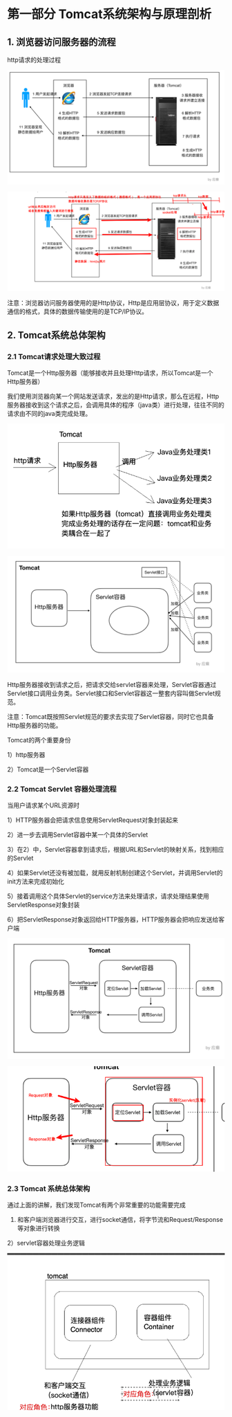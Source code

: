 

# 第一部分 Tomcat系统架构与原理剖析



## 1. 浏览器访问服务器的流程

http请求的处理过程

![1600953418464](./images/1600953418464.png)

![1600953459094](./images/1600953459094.png)

注意：浏览器访问服务器使用的是Http协议，Http是应用层协议，用于定义数据通信的格式，具体的数据传输使用的是TCP/IP协议。

## 2. Tomcat系统总体架构

### 2.1 Tomcat请求处理大致过程

Tomcat是一个Http服务器（能够接收并且处理Http请求，所以Tomcat是一个Http服务器）

我们使用浏览器向某一个网站发送请求，发出的是Http请求，那么在远程，Http服务器接收到这个请求之后，会调用具体的程序（java类）进行处理，往往不同的请求由不同的java类完成处理。

![1600954435488](./images/1600954435488.png)

![1600954453297](./images/1600954453297.png)

Http服务器接收到请求之后，把请求交给servlet容器来处理，Servlet容器通过Servlet接口调用业务类。Servlet接口和Servlet容器这一整套内容叫做Servlet规范。

注意：Tomcat既按照Servlet规范的要求去实现了Servlet容器，同时它也具备Http服务器的功能。

Tomcat的两个重要身份

1）http服务器

2）Tomcat是一个Servlet容器

### 2.2 Tomcat Servlet 容器处理流程

当用户请求某个URL资源时  

1）HTTP服务器会把请求信息使用ServletRequest对象封装起来

2）进一步去调用Servlet容器中某一个具体的Servlet

3）在2）中，Servlet容器拿到请求后，根据URL和Servlet的映射关系，找到相应的Servlet

4）如果Servlet还没有被加载，就用反射机制创建这个Servlet，并调用Servlet的init方法来完成初始化

5）接着调用这个具体Servlet的service方法来处理请求，请求处理结果使用ServletResponse对象封装

6）把ServletResponse对象返回给HTTP服务器，HTTP服务器会把响应发送给客户端

![1600955343144](./images/1600955343144.png)

![1600955349888](./images/1600955349888.png)

### 2.3 Tomcat 系统总体架构

通过上面的讲解，我们发现Tomcat有两个非常重要的功能需要完成

1) 和客户端浏览器进行交互，进行socket通信，将字节流和Request/Response等对象进行转换

2）servlet容器处理业务逻辑

![1603811357449](./images/1603811357449.png)

